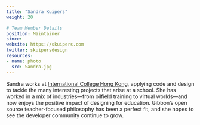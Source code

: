 ```yaml
---
title: "Sandra Kuipers"
weight: 20

# Team Member Details
position: Maintainer
since: 
website: https://skuipers.com
twitter: skuipersdesign
resources:
- name: photo
  src: Sandra.jpg
---
```


Sandra works at [International College Hong Kong](https://www.ichk.edu.hk/), applying code and design to tackle the many interesting projects that arise at a school. She has worked in a mix of industries—from oilfield training to virtual worlds—and now enjoys the positive impact of designing for education. Gibbon’s open source teacher-focused philosophy has been a perfect fit, and she hopes to see the developer community continue to grow.
